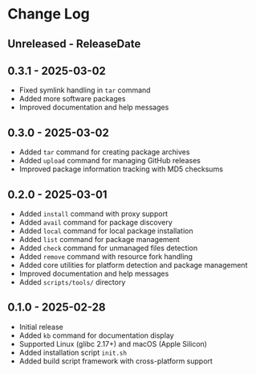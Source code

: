 # Change Log

## Unreleased - ReleaseDate

## 0.3.1 - 2025-03-02

- Fixed symlink handling in `tar` command
- Added more software packages
- Improved documentation and help messages

## 0.3.0 - 2025-03-02

- Added `tar` command for creating package archives
- Added `upload` command for managing GitHub releases
- Improved package information tracking with MD5 checksums

## 0.2.0 - 2025-03-01

- Added `install` command with proxy support
- Added `avail` command for package discovery
- Added `local` command for local package installation
- Added `list` command for package management
- Added `check` command for unmanaged files detection
- Added `remove` command with resource fork handling
- Added core utilities for platform detection and package management
- Improved documentation and help messages
- Added `scripts/tools/` directory

## 0.1.0 - 2025-02-28

- Initial release
- Added `kb` command for documentation display
- Supported Linux (glibc 2.17+) and macOS (Apple Silicon)
- Added installation script `init.sh`
- Added build script framework with cross-platform support
